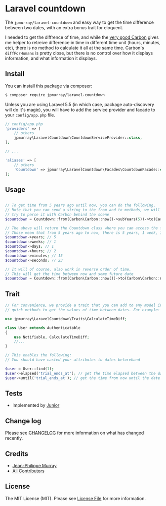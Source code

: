 # Laravel countdown

The `jpmurray/laravel-countdown` and easy way to get the time difference between two dates, with an extra bonus trait for eloquent.

I needed to get the diffrence of time, and while the [very good Carbon](https://github.com/briannesbitt/carbon) gives me helper to retreive difference in time in different time unit (hours, minutes, etc), there is no method to calculate it all at the same time. Carbon's `diffForHumans` is pretty close, but there is no control over how it displays information, and what information it displays.

## Install

You can install this package via composer:

``` bash
$ composer require jpmurray/laravel-countdown
```

Unless you are using Laravel 5.5 (in which case, package auto-discovery will do it's magic), you will have to add the service provider and facade to your `config/app.php` file.

```php
// config/app.php
'providers' => [
    // others
    jpmurray\LaravelCountdown\CountdownServiceProvider::class,
];

// ...

'aliases' => [
    // others
    'Countdown' => jpmurray\LaravelCountdown\Facades\CountdownFacade::class,
];
```

## Usage

``` php

// To get time from 5 years ago until now, you can do the following.
// Note that you can send a string to the from and to methods, we will
// try to parse it with Carbon behind the scene
$countdown = Countdown::from(Carbon\Carbon::now()->subYears(5))->to(Carbon::now())->get();

// The above will return the Countdown class where you can access the following values.
// Those mean that from 5 years ago to now, there is 5 years, 1 week, 1 day, 2 hours 15 minutes and 23 seconds
$countdown->years; // 5
$countdown->weeks; // 1
$countdown->days; // 1
$countdown->hours; // 2
$countdown->minutes; // 15
$countdown->seconds; // 23

// It will of course, also work in reverse order of time.
// This will get the time between now and some future date
$countdown = Countdown::from(Carbon\Carbon::now())->to(Carbon\Carbon::now()->addYears(5))->get();
```

## Trait
```php
// For convenience, we provide a trait that you can add to any model in your Laravel app that provides
// quick methods to get the values of time between dates. For example:

use jpmurray\LaravelCountdown\Traits\CalculateTimeDiff;

class User extends Authenticatable
{
    use Notifiable, CalculateTimeDiff;
    //...
}

// This enables the following:
// You should have casted your attributes to dates beforehand

$user = User::find(1);
$user->elapsed('trial_ends_at'); // get the time elapsed between the date in attribute trial_ends_at to now
$user->until('trial_ends_at'); // get the time from now until the date in attribute trial_ends_at
```

## Tests

- Implemented by [Junior](https://github.com/juniorb2ss)

## Change log

Please see [CHANGELOG](CHANGELOG.md) for more information on what has changed recently.

## Credits

- [Jean-Philippe Murray](https://github.com/jpmurray)
- [All Contributors](../../contributors)

## License

The MIT License (MIT). Please see [License File](LICENSE.md) for more information.
